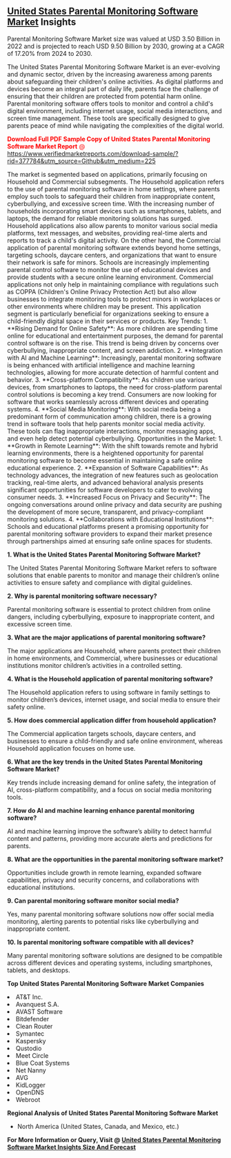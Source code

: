 <h2><a href="https://www.verifiedmarketreports.com/download-sample/?rid=377784&amp;utm_source=Github&amp;utm_medium=225" target="_blank">United States Parental Monitoring Software Market</a> Insights</h2><p>Parental Monitoring Software Market size was valued at USD 3.50 Billion in 2022 and is projected to reach USD 9.50 Billion by 2030, growing at a CAGR of 17.20% from 2024 to 2030.</p><p> <p>The United States Parental Monitoring Software Market is an ever-evolving and dynamic sector, driven by the increasing awareness among parents about safeguarding their children's online activities. As digital platforms and devices become an integral part of daily life, parents face the challenge of ensuring that their children are protected from potential harm online. Parental monitoring software offers tools to monitor and control a child's digital environment, including internet usage, social media interactions, and screen time management. These tools are specifically designed to give parents peace of mind while navigating the complexities of the digital world. <p><span class=""><span style="color: #ff0000;"><strong>Download Full PDF Sample Copy of United States Parental Monitoring Software Market Report</strong> @ </span><a href="https://www.verifiedmarketreports.com/download-sample/?rid=377784&amp;utm_source=Github&amp;utm_medium=225" target="_blank">https://www.verifiedmarketreports.com/download-sample/?rid=377784&amp;utm_source=Github&amp;utm_medium=225</a></span></p> The market is segmented based on applications, primarily focusing on Household and Commercial subsegments. The Household application refers to the use of parental monitoring software in home settings, where parents employ such tools to safeguard their children from inappropriate content, cyberbullying, and excessive screen time. With the increasing number of households incorporating smart devices such as smartphones, tablets, and laptops, the demand for reliable monitoring solutions has surged. Household applications also allow parents to monitor various social media platforms, text messages, and websites, providing real-time alerts and reports to track a child's digital activity. On the other hand, the Commercial application of parental monitoring software extends beyond home settings, targeting schools, daycare centers, and organizations that want to ensure their network is safe for minors. Schools are increasingly implementing parental control software to monitor the use of educational devices and provide students with a secure online learning environment. Commercial applications not only help in maintaining compliance with regulations such as COPPA (Children's Online Privacy Protection Act) but also allow businesses to integrate monitoring tools to protect minors in workplaces or other environments where children may be present. This application segment is particularly beneficial for organizations seeking to ensure a child-friendly digital space in their services or products. Key Trends: 1. **Rising Demand for Online Safety**: As more children are spending time online for educational and entertainment purposes, the demand for parental control software is on the rise. This trend is being driven by concerns over cyberbullying, inappropriate content, and screen addiction. 2. **Integration with AI and Machine Learning**: Increasingly, parental monitoring software is being enhanced with artificial intelligence and machine learning technologies, allowing for more accurate detection of harmful content and behavior. 3. **Cross-platform Compatibility**: As children use various devices, from smartphones to laptops, the need for cross-platform parental control solutions is becoming a key trend. Consumers are now looking for software that works seamlessly across different devices and operating systems. 4. **Social Media Monitoring**: With social media being a predominant form of communication among children, there is a growing trend in software tools that help parents monitor social media activity. These tools can flag inappropriate interactions, monitor messaging apps, and even help detect potential cyberbullying. Opportunities in the Market: 1. **Growth in Remote Learning**: With the shift towards remote and hybrid learning environments, there is a heightened opportunity for parental monitoring software to become essential in maintaining a safe online educational experience. 2. **Expansion of Software Capabilities**: As technology advances, the integration of new features such as geolocation tracking, real-time alerts, and advanced behavioral analysis presents significant opportunities for software developers to cater to evolving consumer needs. 3. **Increased Focus on Privacy and Security**: The ongoing conversations around online privacy and data security are pushing the development of more secure, transparent, and privacy-compliant monitoring solutions. 4. **Collaborations with Educational Institutions**: Schools and educational platforms present a promising opportunity for parental monitoring software providers to expand their market presence through partnerships aimed at ensuring safe online spaces for students. <p><strong>1. What is the United States Parental Monitoring Software Market?</strong></p> <p>The United States Parental Monitoring Software Market refers to software solutions that enable parents to monitor and manage their children’s online activities to ensure safety and compliance with digital guidelines.</p> <p><strong>2. Why is parental monitoring software necessary?</strong></p> <p>Parental monitoring software is essential to protect children from online dangers, including cyberbullying, exposure to inappropriate content, and excessive screen time.</p> <p><strong>3. What are the major applications of parental monitoring software?</strong></p> <p>The major applications are Household, where parents protect their children in home environments, and Commercial, where businesses or educational institutions monitor children’s activities in a controlled setting.</p> <p><strong>4. What is the Household application of parental monitoring software?</strong></p> <p>The Household application refers to using software in family settings to monitor children’s devices, internet usage, and social media to ensure their safety online.</p> <p><strong>5. How does commercial application differ from household application?</strong></p> <p>The Commercial application targets schools, daycare centers, and businesses to ensure a child-friendly and safe online environment, whereas Household application focuses on home use.</p> <p><strong>6. What are the key trends in the United States Parental Monitoring Software Market?</strong></p> <p>Key trends include increasing demand for online safety, the integration of AI, cross-platform compatibility, and a focus on social media monitoring tools.</p> <p><strong>7. How do AI and machine learning enhance parental monitoring software?</strong></p> <p>AI and machine learning improve the software’s ability to detect harmful content and patterns, providing more accurate alerts and predictions for parents.</p> <p><strong>8. What are the opportunities in the parental monitoring software market?</strong></p> <p>Opportunities include growth in remote learning, expanded software capabilities, privacy and security concerns, and collaborations with educational institutions.</p> <p><strong>9. Can parental monitoring software monitor social media?</strong></p> <p>Yes, many parental monitoring software solutions now offer social media monitoring, alerting parents to potential risks like cyberbullying and inappropriate content.</p> <p><strong>10. Is parental monitoring software compatible with all devices?</strong></p> <p>Many parental monitoring software solutions are designed to be compatible across different devices and operating systems, including smartphones, tablets, and desktops.</p> </p><p><strong>Top United States Parental Monitoring Software Market Companies</strong></p><div data-test-id=""><p><li>AT&T Inc.</li><li> Avanquest S.A.</li><li> AVAST Software</li><li> Bitdefender</li><li> Clean Router</li><li> Symantec</li><li> Kaspersky</li><li> Qustodio</li><li> Meet Circle</li><li> Blue Coat Systems</li><li> Net Nanny</li><li> AVG</li><li> KidLogger</li><li> OpenDNS</li><li> Webroot</li></p><div><strong>Regional Analysis of&nbsp;United States Parental Monitoring Software Market</strong></div><ul><li dir="ltr"><p dir="ltr">North America&nbsp;(United States, Canada, and Mexico, etc.)</p></li></ul><p><strong>For More Information or Query, Visit @&nbsp;</strong><strong><a href="https://www.verifiedmarketreports.com/product/parental-monitoring-software-market/?utm_source=Github&amp;utm_medium=225" target="_blank">United States Parental Monitoring Software Market Insights Size And Forecast</a></strong></p></div>
